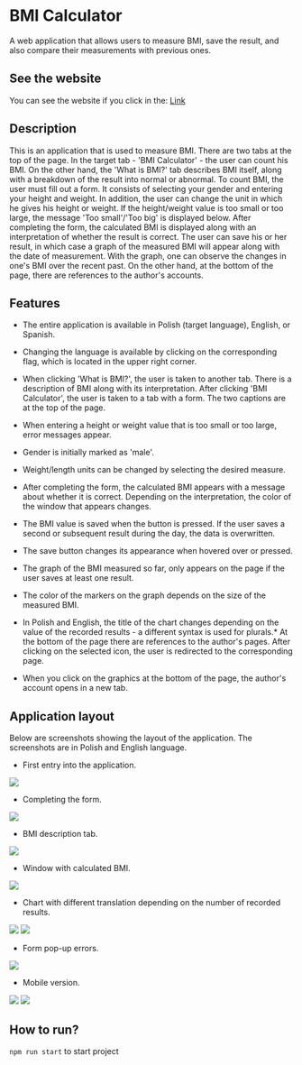 # BMI Calculator 

A web application that allows users to measure BMI, save the result, and also compare their measurements with previous ones.


## See the website

You can see the website if you click in the: [Link](https://weronikaczepiela.github.io/bmi-calculator/)

## Description

This is an application that is used to measure BMI. There are two tabs at the top of the page. In the target tab - 'BMI Calculator' - the user can count his BMI. On the other hand, the 'What is BMI?' tab describes BMI itself, along with a breakdown of the result into normal or abnormal.
To count BMI, the user must fill out a form. It consists of selecting your gender and entering your height and weight. In addition, the user can change the unit in which he gives his height or weight. If the height/weight value is too small or too large, the message 'Too small'/'Too big' is displayed below. After completing the form, the calculated BMI is displayed along with an interpretation of whether the result is correct.
The user can save his or her result, in which case a graph of the measured BMI will appear along with the date of measurement. With the graph, one can observe the changes in one's BMI over the recent past.
On the other hand, at the bottom of the page, there are references to the author's accounts. 

## Features

* The entire application is available in Polish (target language), English, or Spanish.

* Changing the language is available by clicking on the corresponding flag, which is located in the upper right corner.

* When clicking 'What is BMI?', the user is taken to another tab. There is a description of BMI along with its interpretation. After clicking 'BMI Calculator', the user is taken to a tab with a form. The two captions are at the top of the page.

* When entering a height or weight value that is too small or too large, error messages appear.

* Gender is initially marked as 'male'.

* Weight/length units can be changed by selecting the desired measure.

* After completing the form, the calculated BMI appears with a message about whether it is correct. Depending on the interpretation, the color of the window that appears changes.

* The BMI value is saved when the button is pressed. If the user saves a second or subsequent result during the day, the data is overwritten.

* The save button changes its appearance when hovered over or pressed.

* The graph of the BMI measured so far, only appears on the page if the user saves at least one result.

* The color of the markers on the graph depends on the size of the measured BMI.

* In Polish and English, the title of the chart changes depending on the value of the recorded results - a different syntax is used for plurals.* At the bottom of the page there are references to the author's pages. After clicking on the selected icon, the user is redirected to the corresponding page. 

* When you click on the graphics at the bottom of the page, the author's account opens in a new tab.

##  Application layout

Below are screenshots showing the layout of the application. The screenshots are in Polish and English language.

* First entry into the application.

<img src="./images/start.PNG">

* Completing the form.

<img src="images/form.PNG">

* BMI description tab. 

<img src="./images/what-is-bmi.PNG">

* Window with calculated BMI. 

<img src="./images/result-button.PNG">

* Chart with different translation depending on the number of recorded results. 

<img src="./images/chart_en.PNG">
<img src="images/chart_pl.PNG">

* Form pop-up errors. 

<img src="./images/errors.PNG">

* Mobile version. 

<img src="./images/mobile_1.PNG">
<img src="./images/mobile_2.PNG">

## How to run?

`npm run start` to start project 